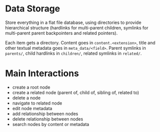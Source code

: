 # Data Storage

Store everything in a flat file database, using directories to provide hierarchical structure (hardlinks for multi-parent children, symlinks for multi-parent parent backpointers and related pointers).

Each item gets a directory. Content goes in `content.<extension>`, title and other textual metadata goes in `meta_data/<field>`. Parent symlinks in `parents/`, child hardlinks in `children/`, related symlinks in `related/`.

# Main Interactions

- create a root node
- create a related node (parent of, child of, sibling of, related to)
- delete a node
- navigate to related node
- edit node metadata
- add relationship between nodes
- delete relationship between nodes
- search nodes by content or metadata
